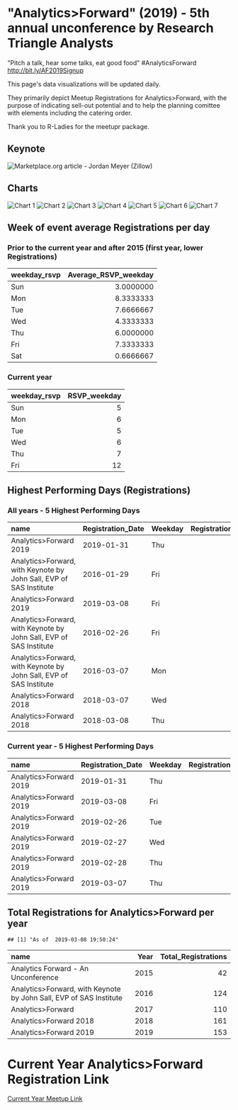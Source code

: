 "Analytics&gt;Forward" (2019) - 5th annual unconference by Research Triangle Analysts
=====================================================================================

"Pitch a talk, hear some talks, eat good food" \#AnalyticsForward <http://bit.ly/AF2019Signup>

This page's data visualizations will be updated daily.

They primarily depict Meetup Registrations for Analytics&gt;Forward, with the purpose of indicating sell-out potential and to help the planning comittee with elements including the catering order.

Thank you to R-Ladies for the meetupr package.

Keynote
-------

![Marketplace.org article - Jordan Meyer (Zillow)](Marketplace_Zillow_JordanMeyer.png)

Charts
------

![Chart 1](af_2019-1.png) ![Chart 2](af_2019-2.png) ![Chart 3](af_2019-3.png) ![Chart 4](af_2019-4.png) ![Chart 5](af_2019-5.png) ![Chart 6](af_2019-6.png) ![Chart 7](af_2019-7.png)

Week of event average Registrations per day
-------------------------------------------

### Prior to the current year and after 2015 (first year, lower Registrations)

| weekday\_rsvp |  Average\_RSVP\_weekday|
|:--------------|-----------------------:|
| Sun           |               3.0000000|
| Mon           |               8.3333333|
| Tue           |               7.6666667|
| Wed           |               4.3333333|
| Thu           |               6.0000000|
| Fri           |               7.3333333|
| Sat           |               0.6666667|

### Current year

| weekday\_rsvp |  RSVP\_weekday|
|:--------------|--------------:|
| Sun           |              5|
| Mon           |              6|
| Tue           |              5|
| Wed           |              6|
| Thu           |              7|
| Fri           |             12|

Highest Performing Days (Registrations)
---------------------------------------

### All years - 5 Highest Performing Days

| name                                                                  | Registration\_Date | Weekday |  Registration\_Count|
|:----------------------------------------------------------------------|:-------------------|:--------|--------------------:|
| Analytics&gt;Forward 2019                                             | 2019-01-31         | Thu     |                   19|
| Analytics&gt;Forward, with Keynote by John Sall, EVP of SAS Institute | 2016-01-29         | Fri     |                   17|
| Analytics&gt;Forward 2019                                             | 2019-03-08         | Fri     |                   13|
| Analytics&gt;Forward, with Keynote by John Sall, EVP of SAS Institute | 2016-02-26         | Fri     |                   11|
| Analytics&gt;Forward, with Keynote by John Sall, EVP of SAS Institute | 2016-03-07         | Mon     |                   11|
| Analytics&gt;Forward 2018                                             | 2018-03-07         | Wed     |                   11|
| Analytics&gt;Forward 2018                                             | 2018-03-08         | Thu     |                   11|

### Current year - 5 Highest Performing Days

| name                      | Registration\_Date | Weekday |  Registration\_Count|
|:--------------------------|:-------------------|:--------|--------------------:|
| Analytics&gt;Forward 2019 | 2019-01-31         | Thu     |                   19|
| Analytics&gt;Forward 2019 | 2019-03-08         | Fri     |                   13|
| Analytics&gt;Forward 2019 | 2019-02-26         | Tue     |                   10|
| Analytics&gt;Forward 2019 | 2019-02-27         | Wed     |                    9|
| Analytics&gt;Forward 2019 | 2019-02-28         | Thu     |                    9|
| Analytics&gt;Forward 2019 | 2019-03-07         | Thu     |                    9|

Total Registrations for Analytics&gt;Forward per year
-----------------------------------------------------

    ## [1] "As of  2019-03-08 19:50:24"

| name                                                                  |  Year|  Total\_Registrations|
|:----------------------------------------------------------------------|-----:|---------------------:|
| Analytics Forward - An Unconference                                   |  2015|                    42|
| Analytics&gt;Forward, with Keynote by John Sall, EVP of SAS Institute |  2016|                   124|
| Analytics&gt;Forward                                                  |  2017|                   110|
| Analytics&gt;Forward 2018                                             |  2018|                   161|
| Analytics&gt;Forward 2019                                             |  2019|                   153|

Current Year Analytics&gt;Forward Registration Link
===================================================

[Current Year Meetup Link](http://bit.ly/AF2019Signup "Analytics>Forward 2019 Meetup page")

